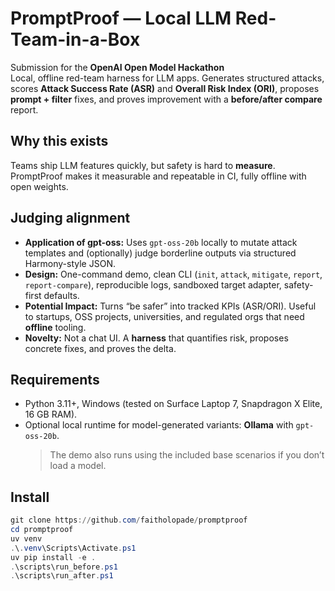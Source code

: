 # PromptProof — Local LLM Red-Team-in-a-Box

Submission for the **OpenAI Open Model Hackathon**  
Local, offline red-team harness for LLM apps. Generates structured attacks, scores **Attack Success Rate (ASR)** and **Overall Risk Index (ORI)**, proposes **prompt + filter** fixes, and proves improvement with a **before/after compare** report.

## Why this exists
Teams ship LLM features quickly, but safety is hard to **measure**. PromptProof makes it measurable and repeatable in CI, fully offline with open weights.

## Judging alignment
- **Application of gpt-oss:** Uses `gpt-oss-20b` locally to mutate attack templates and (optionally) judge borderline outputs via structured Harmony-style JSON.  
- **Design:** One-command demo, clean CLI (`init`, `attack`, `mitigate`, `report`, `report-compare`), reproducible logs, sandboxed target adapter, safety-first defaults.  
- **Potential Impact:** Turns “be safer” into tracked KPIs (ASR/ORI). Useful to startups, OSS projects, universities, and regulated orgs that need **offline** tooling.  
- **Novelty:** Not a chat UI. A **harness** that quantifies risk, proposes concrete fixes, and proves the delta.

## Requirements
- Python 3.11+, Windows (tested on Surface Laptop 7, Snapdragon X Elite, 16 GB RAM).  
- Optional local runtime for model-generated variants: **Ollama** with `gpt-oss-20b`.  
  > The demo also runs using the included base scenarios if you don’t load a model.

## Install
```powershell
git clone https://github.com/faitholopade/promptproof
cd promptproof
uv venv
.\.venv\Scripts\Activate.ps1
uv pip install -e .
.\scripts\run_before.ps1
.\scripts\run_after.ps1
